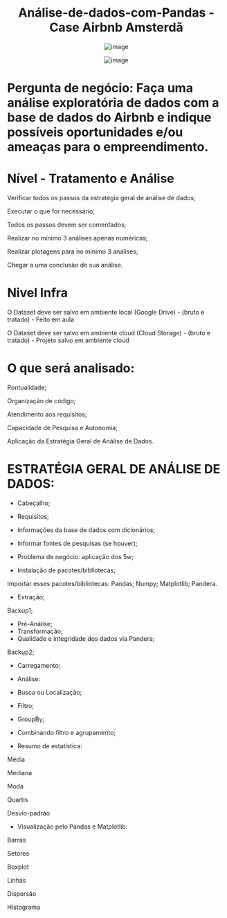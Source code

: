 <div align="center">

# Análise-de-dados-com-Pandas - Case Airbnb Amsterdã

<div align="center">
  
![image](https://github.com/IsabelCBarros/An-lise-de-dados-com-Pandas/assets/100105009/e05c86ad-2236-4f39-96ef-60b1d6feb436)

<div align="center">
  
![image](https://github.com/IsabelCBarros/An-lise-de-dados-com-Pandas/assets/100105009/f8f05ec4-11dc-4225-8978-175873b1b598)



<div align="left">

# Pergunta de negócio: Faça uma análise exploratória de dados com a base de dados do Airbnb e indique possíveis oportunidades e/ou ameaças para o empreendimento.


# Nível - Tratamento e Análise
Verificar todos os passos da estratégia geral de análise de dados;

Executar o que for necessário;

Todos os passos devem ser comentados;

Realizar no mínimo 3 análises apenas numéricas;

Realizar plotagens para no mínimo 3 análises;

Chegar a uma conclusão de sua análise.


# Nivel Infra
O Dataset deve ser salvo em ambiente local  (Google Drive) - (bruto e tratado) - Feito em aula

O Dataset deve ser salvo em ambiente cloud (Cloud Storage) - (bruto e tratado) - Projeto salvo em ambiente cloud


# O que será analisado:
Pontualidade;

Organização de código;

Atendimento aos requisitos;

Capacidade de Pesquisa e Autonomia;

Aplicação da Estratégia Geral de Análise de Dados.


# ESTRATÉGIA GERAL DE ANÁLISE DE DADOS:
* Cabeçalho;
  
* Requisitos;
  
* Informações da base de dados com dicionários;
  
* Informar fontes de pesquisas (se houver);
  
* Problema de negócio: aplicação dos 5w;
  
* Instalação de pacotes/bibliotecas;
  
 Importar esses pacotes/bibliotecas:
 Pandas;
 Numpy;
 Matplotlib;
 Pandera.

* Extração;
  
 Backup1;
 
* Pré-Análise;
* Transformação;
* Qualidade e integridade dos dados via Pandera;
  
 Backup2;
 
* Carregamento;

* Análise:
* Busca ou Localização;

* Filtro;

* GroupBy;

* Combinando filtro e agrupamento;

* Resumo de estatística:
  
 Média
 
 Mediana

 Moda
 
 Quartis
 
 Desvio-padrão

* Visualização pelo Pandas e Matplotlib:
  
 Barras
 
 Setores
 
 Boxplot
 
 Linhas
 
 Dispersão
 
 Histograma

